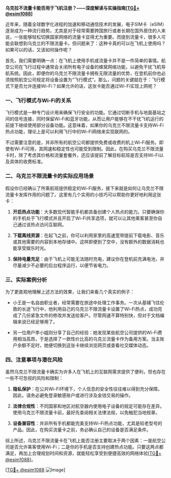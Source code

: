 **乌克拉不流量卡能否用于飞机注册？——深度解读与实操指南[[TG💪+ @esim1088](https://t.me/s/esim1088)]**

近年来，随着全球数字化进程的加速和移动通信技术的发展，电子SIM卡（eSIM）逐渐成为一种流行趋势。尤其是对于经常需要跨国旅行或者长期在国外居住的人来说，一张能够轻松切换国家网络的流量卡显得尤为重要。而提到流量卡，很多人可能会联想到乌克兰的不限流量卡。但问题来了：这种卡真的可以在飞机上使用吗？如果可以的话，又该如何操作呢？

首先，我们需要明确一点：在飞机上使用手机或流量卡并不是一件简单的事情。航空公司在飞行过程中通常会关闭所有电子设备的蜂窝网络功能，以避免干扰飞机导航系统。因此，即便你的乌克兰不限流量卡拥有无限流量的优势，在登机前你也必须按照航空公司规定将设备设置为“飞行模式”。那么，问题的关键就在于：飞行模式下是否允许连接Wi-Fi？如果允许的话，这张卡能否通过Wi-Fi实现上网呢？

### 一、飞行模式与Wi-Fi的关系

飞行模式是一种专门设计用来确保飞行安全的功能。它通过切断手机与地面基站之间的信号连接，同时保留Wi-Fi和蓝牙功能，从而让用户能够在不干扰飞机运行的前提下继续使用部分设备功能。这意味着，如果你的乌克兰不限流量卡支持Wi-Fi热点功能，理论上是可以利用飞行中的Wi-Fi网络来实现联网的。

不过需要注意的是，并非所有的航空公司都提供免费或收费的机上Wi-Fi服务。即使有Wi-Fi可用，其网速和稳定性也可能受到限制。因此，在购买乌克兰不限流量卡时，除了考虑其价格和流量套餐外，还应该提前了解目标航班是否支持Wi-Fi以及具体的收费标准。

### 二、乌克兰不限流量卡的实际应用场景

假设你已经确认了所乘航班提供稳定的Wi-Fi服务，接下来就是如何让乌克兰不限流量卡发挥作用的问题了。这里有几个实用的小技巧可以帮助你更好地利用这张卡：

1. **开启热点功能**：大多数现代智能手机都具备创建个人热点的能力。只要确保你的手机处于飞行模式并且开启了Wi-Fi共享选项，就可以让其他乘客甚至你自己通过该热点访问互联网。
   
2. **下载离线资源**：在起飞之前，你可以利用家里的高速宽带提前下载电影、音乐或其他需要的内容到本地存储中。这样即便到了空中，没有额外的数据消耗也能享受娱乐时光。

3. **保持电量充足**：由于飞机上可能无法随时充电，建议你在登机前充满电池，并尽量减少不必要的后台程序运行，以便节省电力。

### 三、实际案例分析

为了更直观地理解上述方法的效果，让我们来看几个真实的例子：

- 小王是一名自由职业者，经常需要在旅途中处理工作事务。一次从基辅飞往伦敦的长途飞行中，他利用自己的乌克兰不限流量卡设置了Wi-Fi热点，成功完成了几份紧急文件的修改并发送给客户。尽管网速不算特别快，但对于文档编辑来说已经足够用了。

- 另一位用户李小姐则分享了自己的经验：她发现某些航空公司提供的Wi-Fi费用相当高昂，于是选择了一款性价比高的乌克兰流量卡作为备用方案。当主账户余额不足时，她便切换到这张卡继续浏览网页或查看社交媒体动态。

### 四、注意事项与潜在风险

虽然乌克兰不限流量卡确实为许多人在飞机上的互联网需求提供了便利，但也存在一些不可忽视的风险和限制：

1. **隐私保护**：在公共Wi-Fi环境下，个人信息的安全性往往难以得到充分保障。因此，请务必避免登录敏感账户或进行涉及金钱交易的操作。

2. **法律合规性**：不同国家和地区对航空器内使用电子设备的规定可能存在差异。使用乌克兰不限流量卡前，最好先查阅相关法律法规，以免触犯当地规章。

3. **设备兼容性**：并非所有手机都能完美支持Wi-Fi热点功能，尤其是较老型号的产品。因此，在购买流量卡之前，务必确认自己的设备是否满足条件。

综上所述，乌克兰不限流量卡在飞机上能否注册主要取决于两个因素：一是航空公司是否允许乘客使用Wi-Fi；二是你的手机是否支持创建热点功能。只要这两点都满足，再加上合理规划时间和资源，就能轻松享受到便捷高效的网络体验[[TG💪+ @esim1088](https://t.me/s/esim1088)]。

[[TG💪+ @esim1088](https://t.me/s/esim1088) ![Image](https://i.postimg.cc/4NQfJmqS/Snipaste-2025-05-13-00-14-12.png)]